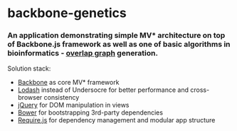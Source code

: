 backbone-genetics
=================

### An application demonstrating simple MV* architecture on top of Backbone.js framework as well as one of basic algorithms in bioinformatics - [overlap graph](http://rosalind.info/problems/grph) generation.

Solution stack:
  - [Backbone](http://backbonejs.org) as core MV* framework
  - [Lodash](http://lodash.com) instead of Undersocre for better performance and cross-browser consistency
  - [jQuery](http://jquery.com) for DOM manipulation in views
  - [Bower](http://bower.io) for bootstrapping 3rd-party dependencies
  - [Require.js](http://requirejs.org/) for dependency management and modular app structure

